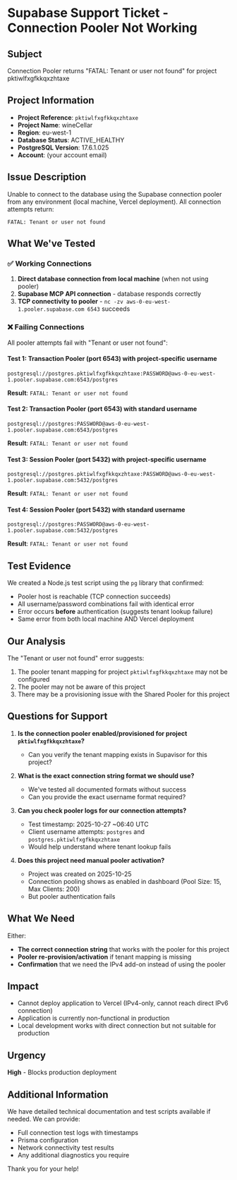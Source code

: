# Supabase Support Ticket - Connection Pooler Not Working

## Subject
Connection Pooler returns "FATAL: Tenant or user not found" for project pktiwlfxgfkkqxzhtaxe

## Project Information
- **Project Reference**: `pktiwlfxgfkkqxzhtaxe`
- **Project Name**: wineCellar
- **Region**: eu-west-1
- **Database Status**: ACTIVE_HEALTHY
- **PostgreSQL Version**: 17.6.1.025
- **Account**: (your account email)

## Issue Description
Unable to connect to the database using the Supabase connection pooler from any environment (local machine, Vercel deployment). All connection attempts return:

```
FATAL: Tenant or user not found
```

## What We've Tested

### ✅ Working Connections
1. **Direct database connection from local machine** (when not using pooler)
2. **Supabase MCP API connection** - database responds correctly
3. **TCP connectivity to pooler** - `nc -zv aws-0-eu-west-1.pooler.supabase.com 6543` succeeds

### ❌ Failing Connections
All pooler attempts fail with "Tenant or user not found":

#### Test 1: Transaction Pooler (port 6543) with project-specific username
```
postgresql://postgres.pktiwlfxgfkkqxzhtaxe:PASSWORD@aws-0-eu-west-1.pooler.supabase.com:6543/postgres
```
**Result**: `FATAL: Tenant or user not found`

#### Test 2: Transaction Pooler (port 6543) with standard username
```
postgresql://postgres:PASSWORD@aws-0-eu-west-1.pooler.supabase.com:6543/postgres
```
**Result**: `FATAL: Tenant or user not found`

#### Test 3: Session Pooler (port 5432) with project-specific username
```
postgresql://postgres.pktiwlfxgfkkqxzhtaxe:PASSWORD@aws-0-eu-west-1.pooler.supabase.com:5432/postgres
```
**Result**: `FATAL: Tenant or user not found`

#### Test 4: Session Pooler (port 5432) with standard username
```
postgresql://postgres:PASSWORD@aws-0-eu-west-1.pooler.supabase.com:5432/postgres
```
**Result**: `FATAL: Tenant or user not found`

## Test Evidence
We created a Node.js test script using the `pg` library that confirmed:
- Pooler host is reachable (TCP connection succeeds)
- All username/password combinations fail with identical error
- Error occurs **before** authentication (suggests tenant lookup failure)
- Same error from both local machine AND Vercel deployment

## Our Analysis
The "Tenant or user not found" error suggests:
1. The pooler tenant mapping for project `pktiwlfxgfkkqxzhtaxe` may not be configured
2. The pooler may not be aware of this project
3. There may be a provisioning issue with the Shared Pooler for this project

## Questions for Support

1. **Is the connection pooler enabled/provisioned for project `pktiwlfxgfkkqxzhtaxe`?**
   - Can you verify the tenant mapping exists in Supavisor for this project?

2. **What is the exact connection string format we should use?**
   - We've tested all documented formats without success
   - Can you provide the exact username format required?

3. **Can you check pooler logs for our connection attempts?**
   - Test timestamp: 2025-10-27 ~06:40 UTC
   - Client username attempts: `postgres` and `postgres.pktiwlfxgfkkqxzhtaxe`
   - Would help understand where tenant lookup fails

4. **Does this project need manual pooler activation?**
   - Project was created on 2025-10-25
   - Connection pooling shows as enabled in dashboard (Pool Size: 15, Max Clients: 200)
   - But pooler authentication fails

## What We Need
Either:
- **The correct connection string** that works with the pooler for this project
- **Pooler re-provision/activation** if tenant mapping is missing
- **Confirmation** that we need the IPv4 add-on instead of using the pooler

## Impact
- Cannot deploy application to Vercel (IPv4-only, cannot reach direct IPv6 connection)
- Application is currently non-functional in production
- Local development works with direct connection but not suitable for production

## Urgency
**High** - Blocks production deployment

## Additional Information
We have detailed technical documentation and test scripts available if needed. We can provide:
- Full connection test logs with timestamps
- Prisma configuration
- Network connectivity test results
- Any additional diagnostics you require

Thank you for your help!
